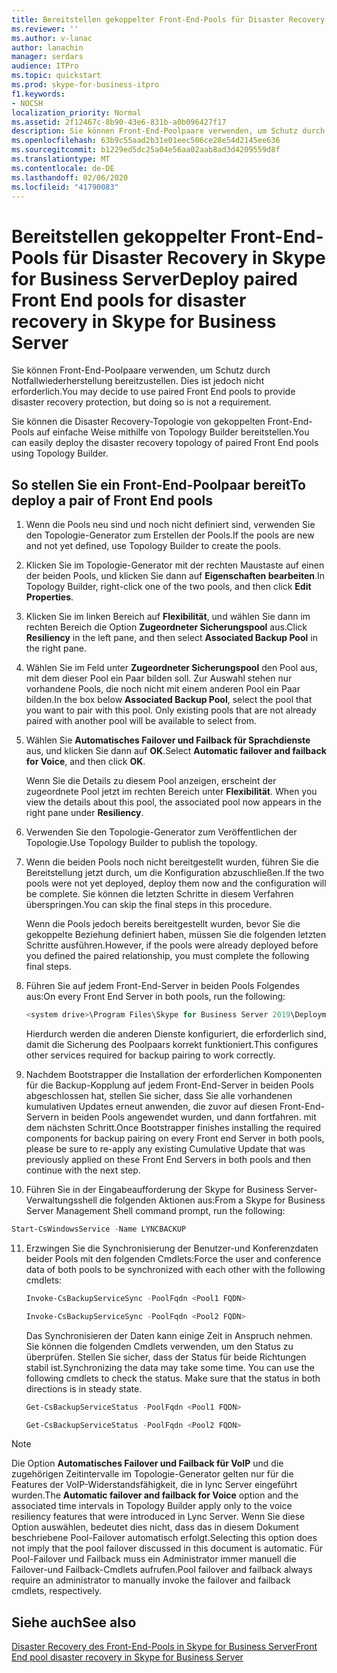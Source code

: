 ```yaml
---
title: Bereitstellen gekoppelter Front-End-Pools für Disaster Recovery in Skype for Business Server
ms.reviewer: ''
ms.author: v-lanac
author: lanachin
manager: serdars
audience: ITPro
ms.topic: quickstart
ms.prod: skype-for-business-itpro
f1.keywords:
- NOCSH
localization_priority: Normal
ms.assetid: 2f12467c-8b90-43e6-831b-a0b096427f17
description: Sie können Front-End-Poolpaare verwenden, um Schutz durch Notfallwiederherstellung bereitzustellen. Dies ist jedoch nicht erforderlich.
ms.openlocfilehash: 63b9c55aad2b31e01eec506ce28e54d2145ee636
ms.sourcegitcommit: b1229ed5dc25a04e56aa02aab8ad3d4209559d8f
ms.translationtype: MT
ms.contentlocale: de-DE
ms.lasthandoff: 02/06/2020
ms.locfileid: "41790083"
---
```

# <a name="deploy-paired-front-end-pools-for-disaster-recovery-in-skype-for-business-server"></a><span data-ttu-id="dc372-103">Bereitstellen gekoppelter Front-End-Pools für Disaster Recovery in Skype for Business Server</span><span class="sxs-lookup"><span data-stu-id="dc372-103">Deploy paired Front End pools for disaster recovery in Skype for Business Server</span></span>
 
<span data-ttu-id="dc372-104">Sie können Front-End-Poolpaare verwenden, um Schutz durch Notfallwiederherstellung bereitzustellen. Dies ist jedoch nicht erforderlich.</span><span class="sxs-lookup"><span data-stu-id="dc372-104">You may decide to use paired Front End pools to provide disaster recovery protection, but doing so is not a requirement.</span></span>
  
<span data-ttu-id="dc372-105">Sie können die Disaster Recovery-Topologie von gekoppelten Front-End-Pools auf einfache Weise mithilfe von Topology Builder bereitstellen.</span><span class="sxs-lookup"><span data-stu-id="dc372-105">You can easily deploy the disaster recovery topology of paired Front End pools using Topology Builder.</span></span> 
  
## <a name="to-deploy-a-pair-of-front-end-pools"></a><span data-ttu-id="dc372-106">So stellen Sie ein Front-End-Poolpaar bereit</span><span class="sxs-lookup"><span data-stu-id="dc372-106">To deploy a pair of Front End pools</span></span>

1. <span data-ttu-id="dc372-107">Wenn die Pools neu sind und noch nicht definiert sind, verwenden Sie den Topologie-Generator zum Erstellen der Pools.</span><span class="sxs-lookup"><span data-stu-id="dc372-107">If the pools are new and not yet defined, use Topology Builder to create the pools.</span></span>
    
2. <span data-ttu-id="dc372-108">Klicken Sie im Topologie-Generator mit der rechten Maustaste auf einen der beiden Pools, und klicken Sie dann auf **Eigenschaften bearbeiten**.</span><span class="sxs-lookup"><span data-stu-id="dc372-108">In Topology Builder, right-click one of the two pools, and then click **Edit Properties**.</span></span>
    
3. <span data-ttu-id="dc372-109">Klicken Sie im linken Bereich auf **Flexibilität**, und wählen Sie dann im rechten Bereich die Option **Zugeordneter Sicherungspool** aus.</span><span class="sxs-lookup"><span data-stu-id="dc372-109">Click **Resiliency** in the left pane, and then select **Associated Backup Pool** in the right pane.</span></span>
    
4. <span data-ttu-id="dc372-p101">Wählen Sie im Feld unter **Zugeordneter Sicherungspool** den Pool aus, mit dem dieser Pool ein Paar bilden soll. Zur Auswahl stehen nur vorhandene Pools, die noch nicht mit einem anderen Pool ein Paar bilden.</span><span class="sxs-lookup"><span data-stu-id="dc372-p101">In the box below **Associated Backup Pool**, select the pool that you want to pair with this pool. Only existing pools that are not already paired with another pool will be available to select from.</span></span>
    
5. <span data-ttu-id="dc372-112">Wählen Sie **Automatisches Failover und Failback für Sprachdienste** aus, und klicken Sie dann auf **OK**.</span><span class="sxs-lookup"><span data-stu-id="dc372-112">Select **Automatic failover and failback for Voice**, and then click **OK**.</span></span>
    
    <span data-ttu-id="dc372-113">Wenn Sie die Details zu diesem Pool anzeigen, erscheint der zugeordnete Pool jetzt im rechten Bereich unter **Flexibilität**. </span><span class="sxs-lookup"><span data-stu-id="dc372-113">When you view the details about this pool, the associated pool now appears in the right pane under **Resiliency**.</span></span> 
    
6. <span data-ttu-id="dc372-114">Verwenden Sie den Topologie-Generator zum Veröffentlichen der Topologie.</span><span class="sxs-lookup"><span data-stu-id="dc372-114">Use Topology Builder to publish the topology.</span></span>
    
7. <span data-ttu-id="dc372-115">Wenn die beiden Pools noch nicht bereitgestellt wurden, führen Sie die Bereitstellung jetzt durch, um die Konfiguration abzuschließen.</span><span class="sxs-lookup"><span data-stu-id="dc372-115">If the two pools were not yet deployed, deploy them now and the configuration will be complete.</span></span> <span data-ttu-id="dc372-116">Sie können die letzten Schritte in diesem Verfahren überspringen.</span><span class="sxs-lookup"><span data-stu-id="dc372-116">You can skip the final steps in this procedure.</span></span>
    
    <span data-ttu-id="dc372-117">Wenn die Pools jedoch bereits bereitgestellt wurden, bevor Sie die gekoppelte Beziehung definiert haben, müssen Sie die folgenden letzten Schritte ausführen.</span><span class="sxs-lookup"><span data-stu-id="dc372-117">However, if the pools were already deployed before you defined the paired relationship, you must complete the following final steps.</span></span>
    
8. <span data-ttu-id="dc372-118">Führen Sie auf jedem Front-End-Server in beiden Pools Folgendes aus:</span><span class="sxs-lookup"><span data-stu-id="dc372-118">On every Front End Server in both pools, run the following:</span></span>
    
   ```powershell
   <system drive>\Program Files\Skype for Business Server 2019\Deployment\Bootstrapper.exe 
   ```

    <span data-ttu-id="dc372-119">Hierdurch werden die anderen Dienste konfiguriert, die erforderlich sind, damit die Sicherung des Poolpaars korrekt funktioniert.</span><span class="sxs-lookup"><span data-stu-id="dc372-119">This configures other services required for backup pairing to work correctly.</span></span>
    
9. <span data-ttu-id="dc372-120">Nachdem Bootstrapper die Installation der erforderlichen Komponenten für die Backup-Kopplung auf jedem Front-End-Server in beiden Pools abgeschlossen hat, stellen Sie sicher, dass Sie alle vorhandenen kumulativen Updates erneut anwenden, die zuvor auf diesen Front-End-Servern in beiden Pools angewendet wurden, und dann fortfahren. mit dem nächsten Schritt.</span><span class="sxs-lookup"><span data-stu-id="dc372-120">Once Bootstrapper finishes installing the required components for backup pairing on every Front end Server in both pools, please be sure to re-apply any existing Cumulative Update that was previously applied on these Front End Servers in both pools and then continue with the next step.</span></span>

10. <span data-ttu-id="dc372-121">Führen Sie in der Eingabeaufforderung der Skype for Business Server-Verwaltungsshell die folgenden Aktionen aus:</span><span class="sxs-lookup"><span data-stu-id="dc372-121">From a Skype for Business Server Management Shell command prompt, run the following:</span></span> 
    
   ```powershell
   Start-CsWindowsService -Name LYNCBACKUP
   ```

11. <span data-ttu-id="dc372-122">Erzwingen Sie die Synchronisierung der Benutzer-und Konferenzdaten beider Pools mit den folgenden Cmdlets:</span><span class="sxs-lookup"><span data-stu-id="dc372-122">Force the user and conference data of both pools to be synchronized with each other with the following cmdlets:</span></span>
    
    ```powershell
    Invoke-CsBackupServiceSync -PoolFqdn <Pool1 FQDN>
    ```

    ```powershell
    Invoke-CsBackupServiceSync -PoolFqdn <Pool2 FQDN>
    ```

    <span data-ttu-id="dc372-p103">Das Synchronisieren der Daten kann einige Zeit in Anspruch nehmen. Sie können die folgenden Cmdlets verwenden, um den Status zu überprüfen. Stellen Sie sicher, dass der Status für beide Richtungen stabil ist.</span><span class="sxs-lookup"><span data-stu-id="dc372-p103">Synchronizing the data may take some time. You can use the following cmdlets to check the status. Make sure that the status in both directions is in steady state.</span></span>
    
    ```powershell
    Get-CsBackupServiceStatus -PoolFqdn <Pool1 FQDN>
    ```

    ```powershell
    Get-CsBackupServiceStatus -PoolFqdn <Pool2 FQDN>
    ```

> [!NOTE]
> <span data-ttu-id="dc372-126">Die Option **Automatisches Failover und Failback für VoIP** und die zugehörigen Zeitintervalle im Topologie-Generator gelten nur für die Features der VoIP-Widerstandsfähigkeit, die in lync Server eingeführt wurden.</span><span class="sxs-lookup"><span data-stu-id="dc372-126">The **Automatic failover and failback for Voice** option and the associated time intervals in Topology Builder apply only to the voice resiliency features that were introduced in Lync Server.</span></span> <span data-ttu-id="dc372-127">Wenn Sie diese Option auswählen, bedeutet dies nicht, dass das in diesem Dokument beschriebene Pool-Failover automatisch erfolgt.</span><span class="sxs-lookup"><span data-stu-id="dc372-127">Selecting this option does not imply that the pool failover discussed in this document is automatic.</span></span> <span data-ttu-id="dc372-128">Für Pool-Failover und Failback muss ein Administrator immer manuell die Failover-und Failback-Cmdlets aufrufen.</span><span class="sxs-lookup"><span data-stu-id="dc372-128">Pool failover and failback always require an administrator to manually invoke the failover and failback cmdlets, respectively.</span></span>
  
## <a name="see-also"></a><span data-ttu-id="dc372-129">Siehe auch</span><span class="sxs-lookup"><span data-stu-id="dc372-129">See also</span></span>

[<span data-ttu-id="dc372-130">Disaster Recovery des Front-End-Pools in Skype for Business Server</span><span class="sxs-lookup"><span data-stu-id="dc372-130">Front End pool disaster recovery in Skype for Business Server</span></span>](../../plan-your-deployment/high-availability-and-disaster-recovery/disaster-recovery.md)
